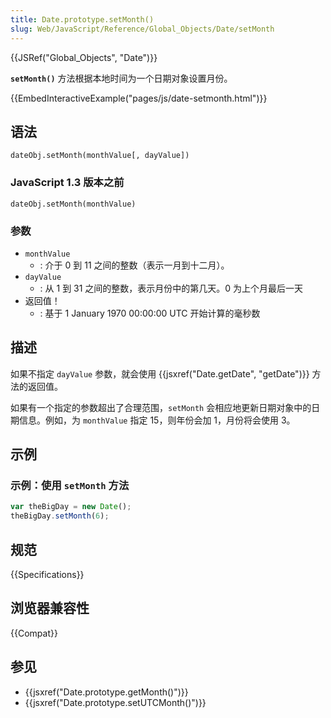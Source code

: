 ```yaml
---
title: Date.prototype.setMonth()
slug: Web/JavaScript/Reference/Global_Objects/Date/setMonth
---
```


{{JSRef("Global_Objects", "Date")}}

**`setMonth()`** 方法根据本地时间为一个日期对象设置月份。

{{EmbedInteractiveExample("pages/js/date-setmonth.html")}}

## 语法

```plain
dateObj.setMonth(monthValue[, dayValue])
```

### JavaScript 1.3 版本之前

```plain
dateObj.setMonth(monthValue)
```

### 参数

- `monthValue`
  - : 介于 0 到 11 之间的整数（表示一月到十二月）。
- `dayValue`
  - : 从 1 到 31 之间的整数，表示月份中的第几天。0 为上个月最后一天
- 返回值！
  - : 基于 1 January 1970 00:00:00 UTC 开始计算的毫秒数

## 描述

如果不指定 `dayValue` 参数，就会使用 {{jsxref("Date.getDate", "getDate")}} 方法的返回值。

如果有一个指定的参数超出了合理范围，`setMonth` 会相应地更新日期对象中的日期信息。例如，为 `monthValue` 指定 15，则年份会加 1，月份将会使用 3。

## 示例

### 示例：使用 `setMonth` 方法

```js
var theBigDay = new Date();
theBigDay.setMonth(6);
```

## 规范

{{Specifications}}

## 浏览器兼容性

{{Compat}}

## 参见

- {{jsxref("Date.prototype.getMonth()")}}
- {{jsxref("Date.prototype.setUTCMonth()")}}
